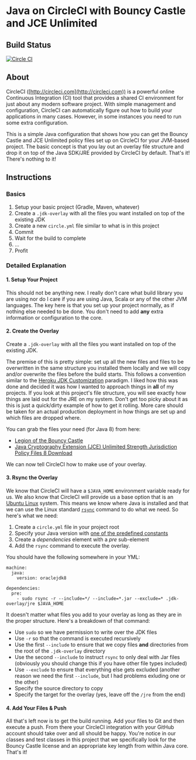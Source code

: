 # Java on CircleCI with Bouncy Castle and JCE Unlimited

## Build Status

[![Circle CI](https://circleci.com/gh/revof11/java-circleci/tree/master.svg?style=svg)](https://circleci.com/gh/revof11/java-circleci/tree/master)

## About

CircleCI ([http://circleci.com](http://circleci.com)) is a powerful online Continuous
Integration (CI) tool that provides a shared CI environment for just about any modern
software project.  With simple management and configuration, CircleCI can automatically
figure out how to build your applications in many cases.  However, in some instances
you need to run some extra configuration.
 
This is a simple Java configuration that shows how you can get the Bouncy Castle and
JCE Unlimited policy files set up on CircleCI for your JVM-based project.  The basic
concept is that you lay out an overlay file structure and drop it on top of the Java
SDK/JRE provided by CircleCI by default.  That's it!  There's nothing to it!

## Instructions

### Basics

1. Setup your basic project (Gradle, Maven, whatever)
2. Create a `.jdk-overlay` with all the files you want installed on top of the existing JDK
3. Create a new `circle.yml` file similar to what is in this project
4. Commit
5. Wait for the build to complete
6. ...
7. Profit

### Detailed Explanation

#### 1. Setup Your Project

This should not be anything new.  I really don't care what build library you are
using nor do I care if you are using Java, Scala or any of the other JVM languages.
The key here is that you set up your project normally, as if nothing else needed
to be done.  You don't need to add **any** extra information or configuration to
the core.
  
#### 2. Create the Overlay

Create a `.jdk-overlay` with all the files you want installed on top of the existing JDK.

The premise of this is pretty simple: set up all the new files and files to be
overwritten in the same structure you installed them locally and we will copy and/or
overwrite the files before the build starts.  This follows a convention similar to
the [Heroku JDK Customization](https://devcenter.heroku.com/articles/customizing-the-jdk)
paradigm.  I liked how this was done and decided it was how I wanted to approach
things in **all** of my projects.  If you look at this project's file structure,
you will see exactly how things are laid out for the JRE on my system.  Don't get
too picky about it as this is just a quick/dirty example of how to get it rolling.
More care should be taken for an actual production deployment in how things are
set up and which files are dropped where.
  
You can grab the files your need (for Java 8) from here:
  
  - [Legion of the Bouncy Castle](https://www.bouncycastle.org/latest_releases.html)
  - [Java Cryptography Extension (JCE) Unlimited Strength Jurisdiction Policy Files 8 Download](http://www.oracle.com/technetwork/java/javase/downloads/jce8-download-2133166.html)
  
We can now tell CircleCI how to make use of your overlay.

#### 3. Rsync the Overlay

We know that CircleCI will have a `$JAVA_HOME` environment variable ready for us.
We also know that CircleCI will provide us a base option that is an [Ubuntu Linux](https://circleci.com/docs/environment)
system.  This means we know where Java is installed and that we can use the Linux
standard [`rsync`](http://manpages.ubuntu.com/manpages/raring/man1/rsync.1.html)
command to do what we need.  So here's what we need:
  
  1. Create a `circle.yml` file in your project root
  2. Specify your Java version with [one of the predefined constants](https://circleci.com/docs/environment#java)
  2. Create a *dependencies* element with a *pre* sub-element
  3. Add the `rsync` command to execute the overlay.
  

You should have the following somewhere in your YML:
  
```
machine:
  java:
    version: oraclejdk8

dependencies:
  pre:
    - sudo rsync -r --include=*/ --include=*.jar --exclude=* .jdk-overlay/jre $JAVA_HOME
```

It doesn't matter what files you add to your overlay as long as they are in the
proper structure.  Here's a breakdown of that command:
  
  - Use `sudo` so we have permission to write over the JDK files
  - Use `-r` so that the command is executed recursively
  - Use the first `--include` to ensure that we copy files **and** directories from the root of the `.jdk-overlay` directory
  - Use the second `--include` to instruct `rsync` to only deal with Jar files (obviously you should change this if you have other file types included)
  - Use `--exclude` to ensure that everything else gets excluded (another reason we need the first `--include`, but I had problems exluding one or the other)
  - Specify the source directory to copy
  - Specify the target for the overlay (yes, leave off the `/jre` from the end)

#### 4. Add Your Files & Push

All that's left now is to get the build running.  Add your files to Git and then
execute a push.  From there your CircleCI integration with your GitHub account
should take over and all should be happy.  You're notice in our classes and test
classes in this project that we specifically look for the Bouncy Castle license
and an appropriate key length from within Java core.  That's it!
